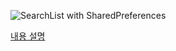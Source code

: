 ![SearchList with SharedPreferences](https://user-images.githubusercontent.com/52282493/204126155-a1236803-5bfd-4659-b046-7498792c9761.gif)

[내용 설명](https://ogyong.tistory.com/14)